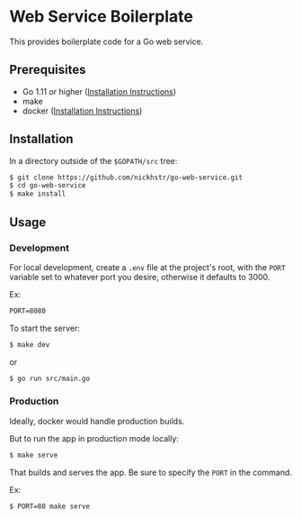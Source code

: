 # Web Service Boilerplate
This provides boilerplate code for a Go web service.

## Prerequisites
- Go 1.11 or higher ([Installation Instructions](www.google.com))
- make
- docker ([Installation Instructions](https://www.docker.com/get-started))

## Installation

In a directory outside of the `$GOPATH/src` tree:

```sh
$ git clone https://github.com/nickhstr/go-web-service.git
$ cd go-web-service
$ make install
```

## Usage

### Development

For local development, create a `.env` file at the project's root, with the `PORT` variable set to whatever port you desire, otherwise it defaults to 3000.

Ex:

```txt
PORT=8080
```

To start the server:

```sh
$ make dev
```

or

```sh
$ go run src/main.go
```

### Production

Ideally, docker would handle production builds.

But to run the app in production mode locally:

```sh
$ make serve
```

That builds and serves the app. Be sure to specify the `PORT` in the command.

Ex:

```sh
$ PORT=80 make serve
```
